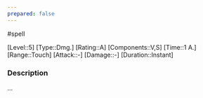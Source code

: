 ```yaml
---
prepared: false
---
```

#spell

[Level::5]
[Type::Dmg.]
[Rating::A]
[Components::V,S]
[Time::1 A.]
[Range::Touch]
[Attack::\-]
[Damage::\-]
[Duration::Instant]
### Description
...